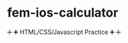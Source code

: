 # fem-ios-calculator
:heavy_division_sign: :heavy_plus_sign: HTML/CSS/Javascript Practice :heavy_plus_sign: :heavy_division_sign:
